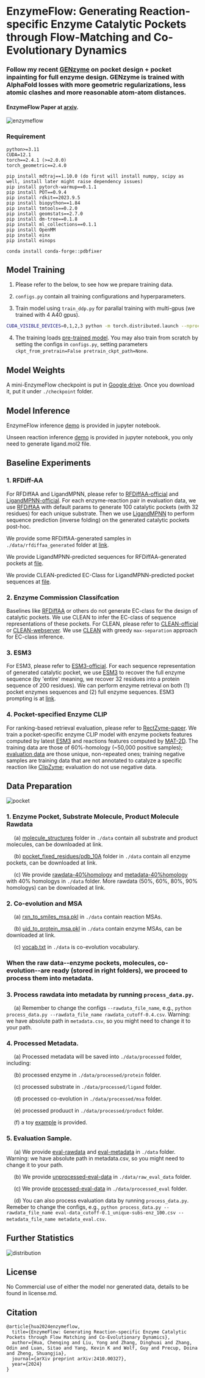 #  EnzymeFlow: Generating Reaction-specific Enzyme Catalytic Pockets through Flow-Matching and Co-Evolutionary Dynamics


### Follow my recent [GENzyme](https://github.com/WillHua127/GENzyme) on pocket design + pocket inpainting for full enzyme design. GENzyme is trained with AlphaFold losses with more geometric regularizations, less atomic clashes and more reasonable atom-atom distances.
####  EnzymeFlow Paper at [arxiv](https://arxiv.org/abs/2410.00327).

![enzymeflow](./image/enzymeflow.jpg)

### Requirement
```
python>=3.11
CUDA=12.1
torch==2.4.1 (>=2.0.0)
torch_geometric==2.4.0

pip install mdtraj==1.10.0 (do first will install numpy, scipy as well, install later might raise dependency issues)
pip install pytorch-warmup==0.1.1
pip install POT==0.9.4
pip install rdkit==2023.9.5
pip install biopython==1.84
pip install tmtools==0.2.0
pip install geomstats==2.7.0
pip install dm-tree==0.1.8
pip install ml_collections==0.1.1
pip install OpenMM
pip install einx
pip install einops

conda install conda-forge::pdbfixer
```

## Model Training

1. Please refer to the below, to see how we prepare training data.

2. ```configs.py``` contain all training configurations and hyperparameters.

3. Train model using ```train_ddp.py``` for parallal training with multi-gpus (we trained with 4 A40 gpus).
```bash
CUDA_VISIBLE_DEVICES=0,1,2,3 python -m torch.distributed.launch --nproc_per_node=4 train_ddp.py
```

4. The training loads [pre-trained model](https://github.com/WillHua127/EnzymeFlow/tree/main/Pretrain). You may also train from scratch by setting the configs in ```configs.py```, setting parameters ```ckpt_from_pretrain=False pretrain_ckpt_path=None```.

## Model Weights

A mini-EnzymeFlow checkpoint is put in [Google drive](https://drive.google.com/file/d/1GwrjGTg8aKSIZxKDQ4Dcyg0xPG3-ypvK/view?usp=sharing). Once you download it, put it under ```./checkpoint``` folder.


## Model Inference

EnzymeFlow inference [demo](https://github.com/WillHua127/EnzymeFlow/blob/main/enzymeflow_demo.ipynb) is provided in jupyter notebook.

Unseen reaction inference [demo](https://github.com/WillHua127/EnzymeFlow/blob/main/unseen_reaction.ipynb) is provided in jupyter notebook, you only need to generate ligand.mol2 file.


## Baseline Experiments

### 1. RFDiff-AA
   
For RFDiffAA and LigandMPNN, please refer to [RFDiffAA-official](https://github.com/baker-laboratory/rf_diffusion_all_atom) and [LigandMPNN-official](https://github.com/dauparas/LigandMPNN?tab=readme-ov-file). For each enzyme-reaction pair in evaluation data, we use [RFDiffAA](https://github.com/baker-laboratory/rf_diffusion_all_atom) with default params to generate 100 catalytic pockets (with 32 residues) for each unique substrate. Then we use [LigandMPNN](https://github.com/dauparas/LigandMPNN?tab=readme-ov-file) to perform sequence prediction (inverse folding) on the generated catalytic pockets post-hoc.

We provide some RFDiffAA-generated samples in ```./data/rfdiffaa_generated``` folder at [link](https://github.com/WillHua127/EnzymeFlow/tree/main/data/rfdiffaa_generated).

We provide LigandMPNN-predicted sequences for RFDiffAA-generated pockets at [file](https://github.com/WillHua127/EnzymeFlow/blob/main/data/rfdiffaa_generated/rfdiffaa_generated.fasta).

We provide CLEAN-predicted EC-Class for LigandMPNN-predicted pocket sequences at [file](https://github.com/WillHua127/EnzymeFlow/blob/main/data/rfdiffaa_generated/rfdiffaa_generated_maxsep.csv).

### 2. Enzyme Commission Classifcation

Baselines like [RFDiffAA](https://github.com/baker-laboratory/rf_diffusion_all_atom) or others do not generate EC-class for the design of catalytic pockets. We use CLEAN to infer the EC-class of sequence representations of these pockets. For CLEAN, please refer to [CLEAN-official](https://github.com/tttianhao/CLEAN) or [CLEAN-webserver](https://clean.platform.moleculemaker.org/configuration). We use [CLEAN](https://github.com/tttianhao/CLEAN) with greedy ```max-separation``` approach for EC-class inference.

### 3. ESM3

For ESM3, please refer to [ESM3-official](https://github.com/evolutionaryscale/esm). For each sequence representation of generated catalytic pocket, we use [ESM3](https://github.com/evolutionaryscale/esm) to recover the full enzyme sequence (by 'entire' meaning, we recover 32 residues into a protein sequence of 200 residues). We can perform enzyme retrieval on both (1) pocket enzymes sequences and (2) full enzyme sequences. ESM3 prompting is at [link](https://colab.research.google.com/github/evolutionaryscale/esm/blob/main/examples/generate.ipynb#scrollTo=vZZo9K_5CIjd).

### 4. Pocket-specified Enzyme CLIP

For ranking-based retrieval evaluation, please refer to [RectZyme-paper](https://www.arxiv.org/pdf/2408.13659). We train a pocket-specific enzyme CLIP model with enzyme pockets features computed by latest [ESM3](https://github.com/evolutionaryscale/esm) and reactions features computed by [MAT-2D](https://github.com/ardigen/MAT). The training data are those of 60%-homology (~50,000 positive samples); [evaluation data](https://github.com/WillHua127/EnzymeFlow/blob/main/data/eval-data_cutoff-0.1_unique-subs-enz_100.csv) are those unique, non-repeated ones; training negative samples are training data that are not annotated to catalyze a specific reaction like [ClipZyme](https://arxiv.org/pdf/2402.06748); evaluation do not use negative data.



## Data Preparation
![pocket](./image/pocket.jpg)

### 1. Enzyme Pocket, Substrate Molecule, Product Molecule Rawdata
   
   $~~~~$ (a) [molecule_structures](https://github.com/WillHua127/EnzymeFlow/tree/main/data/molecule_structures) folder in ```./data``` contain all substrate and product molecules, can be downloaded at link.
   
   $~~~~$ (b) [pocket_fixed_residues/pdb_10A](https://github.com/WillHua127/EnzymeFlow/tree/main/data/pocket_fixed_residues/pdb_10A) folder in ```./data``` contain all enzyme pockets, can be downloaded at link.

   $~~~~$ (c) We provide [rawdata-40%homology](https://github.com/WillHua127/EnzymeFlow/blob/main/data/rawdata_cutoff-0.4.csv) and [metadata-40%homology](https://github.com/WillHua127/EnzymeFlow/blob/main/data/metadata_cutoff-0.4.csv) with 40% homologys in ```./data``` folder. More rawdata (50%, 60%, 80%, 90% homologys) can be downloaded at link.



### 2. Co-evolution and MSA
   
   $~~~~$ (a) [rxn_to_smiles_msa.pkl](https://github.com/WillHua127/EnzymeFlow/blob/main/data/rxn_to_smiles_msa.pkl) in ```./data``` contain reaction MSAs.
   
   $~~~~$ (b) [uid_to_protein_msa.pkl](link) in ```./data``` contain enzyme MSAs, can be downloaded at link.

   $~~~~$ (c) [vocab.txt](https://github.com/WillHua127/EnzymeFlow/blob/main/data/vocab.txt) in ```./data``` is co-evolution vocabulary.


### When the raw data--enzyme pockets, molecules, co-evolution--are ready (stored in right folders), we proceed to process them into metadata.

### 3. Process rawdata into metadata by running ```process_data.py```.
   
   $~~~~$ (a) Remember to change the configs ```--rawdata_file_name```, e.g., ```python process_data.py --rawdata_file_name rawdata_cutoff-0.4.csv```. Warning: we have absolute path in ```metadata.csv```, so you might need to change it to your path.

   
### 4. Processed Metadata.

   $~~~~$ (a) Processed metadata will be saved into ```./data/processed``` folder, including:
   
   $~~~~$ (b) processed enzyme in ```./data/processed/protein``` folder.

   $~~~~$ (c) processed substrate in ```./data/processed/ligand``` folder.

   $~~~~$ (d) processed co-evolution in ```./data/processed/msa``` folder.

   $~~~~$ (e) processed produuct in ```./data/processed/product``` folder.

   $~~~~$ (f) a toy [example](https://github.com/WillHua127/EnzymeFlow/tree/main/data/processed) is provided.


### 5. Evaluation Sample.
   
   $~~~~$ (a) We provide [eval-rawdata](https://github.com/WillHua127/EnzymeFlow/blob/main/data/eval-data_cutoff-0.1_unique-subs-enz_100.csv) and [eval-metadata](https://github.com/WillHua127/EnzymeFlow/blob/main/data/metadata_eval.csv) in ```./data``` folder. Warning: we have absolute path in metadata.csv, so you might need to change it to your path.

   $~~~~$ (b) We provide [unprocessed-eval-data](https://github.com/WillHua127/EnzymeFlow/tree/main/data/raw_eval_data) in ```./data/raw_eval_data``` folder.

   $~~~~$ (c) We provide [processed-eval-data](https://github.com/WillHua127/EnzymeFlow/tree/main/data/processed_eval) in ```./data/processed_eval``` folder.

   $~~~~$ (d) You can also process evaluation data by running ```process_data.py```. Remeber to change the configs, e.g., ```python process_data.py --rawdata_file_name eval-data_cutoff-0.1_unique-subs-enz_100.csv --metadata_file_name metadata_eval.csv```.



## Further Statistics
![distribution](./image/distribution.jpg)



## License
No Commercial use of either the model nor generated data, details to be found in license.md.

## Citation
```
@article{hua2024enzymeflow,
  title={EnzymeFlow: Generating Reaction-specific Enzyme Catalytic Pockets through Flow Matching and Co-Evolutionary Dynamics},
  author={Hua, Chenqing and Liu, Yong and Zhang, Dinghuai and Zhang, Odin and Luan, Sitao and Yang, Kevin K and Wolf, Guy and Precup, Doina and Zheng, Shuangjia},
  journal={arXiv preprint arXiv:2410.00327},
  year={2024}
}
```
